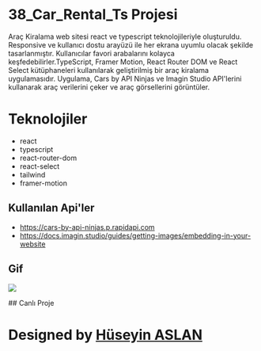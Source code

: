 # 38_Car_Rental_Ts Projesi

 Araç Kiralama web sitesi react ve typescript teknolojileriyle oluşturuldu. Responsive ve kullanıcı dostu arayüzü ile her ekrana uyumlu olacak şekilde tasarlanmıştır. Kullanıcılar favori arabalarını kolayca keşfedebilirler.TypeScript, Framer Motion, React Router DOM ve React Select kütüphaneleri kullanılarak geliştirilmiş bir araç kiralama uygulamasıdır. Uygulama, Cars by API Ninjas ve Imagin Studio API'lerini kullanarak araç verilerini çeker ve araç görsellerini görüntüler.


# Teknolojiler

- react
- typescript
- react-router-dom
- react-select
- tailwind
- framer-motion

## Kullanılan Api'ler

* https://cars-by-api-ninjas.p.rapidapi.com
* https://docs.imagin.studio/guides/getting-images/embedding-in-your-website



## Gif

![](/)


## Canlı Proje


#  Designed by <a href="https://www.linkedin.com/in/h%C3%BCseyin-aslan-128519203/" target="_blank">Hüseyin ASLAN</a> 
